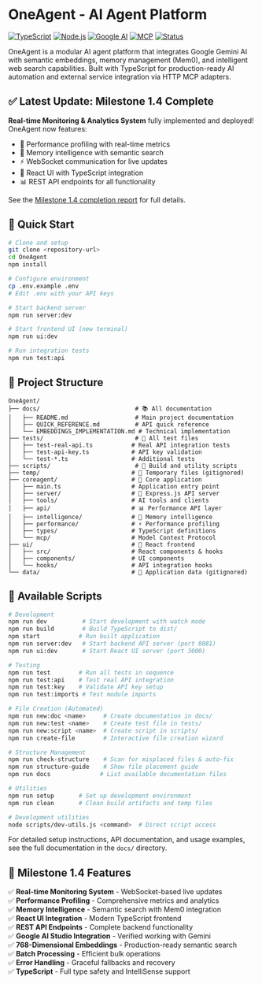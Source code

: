 # OneAgent - AI Agent Platform

[![TypeScript](https://img.shields.io/badge/TypeScript-5.3+-blue)](https://www.typescriptlang.org/)
[![Node.js](https://img.shields.io/badge/Node.js-18+-green)](https://nodejs.org/)
[![Google AI](https://img.shields.io/badge/Google_AI-Gemini-orange)](https://ai.google.dev/)
[![MCP](https://img.shields.io/badge/MCP-HTTP_Adapter-success)](docs/MCP_ADAPTERS_EXPLAINED.md)
[![Status](https://img.shields.io/badge/Status-Production_Ready-brightgreen)](docs/DEVELOPMENT_REPORT.md)

OneAgent is a modular AI agent platform that integrates Google Gemini AI with semantic embeddings, memory management (Mem0), and intelligent web search capabilities. Built with TypeScript for production-ready AI automation and external service integration via HTTP MCP adapters.

## ✅ **Latest Update: Milestone 1.4 Complete**
**Real-time Monitoring & Analytics System** fully implemented and deployed! OneAgent now features:
- 🚀 Performance profiling with real-time metrics
- 🧠 Memory intelligence with semantic search
- ⚡ WebSocket communication for live updates  
- 🎨 React UI with TypeScript integration
- 📊 REST API endpoints for all functionality

See the [Milestone 1.4 completion report](docs/MILESTONE_1_4_COMPLETION_REPORT.md) for full details.

## 🚀 Quick Start

```bash
# Clone and setup
git clone <repository-url>
cd OneAgent
npm install

# Configure environment
cp .env.example .env
# Edit .env with your API keys

# Start backend server
npm run server:dev

# Start frontend UI (new terminal)
npm run ui:dev

# Run integration tests
npm run test:api
```

## 📁 Project Structure

```
OneAgent/
├── docs/                           # 📚 All documentation
│   ├── README.md                   # Main project documentation  
│   ├── QUICK_REFERENCE.md          # API quick reference
│   └── EMBEDDINGS_IMPLEMENTATION.md # Technical implementation
├── tests/                          # 🧪 All test files
│   ├── test-real-api.ts           # Real API integration tests
│   ├── test-api-key.ts            # API key validation
│   └── test-*.ts                  # Additional tests
├── scripts/                        # 🔧 Build and utility scripts
├── temp/                          # 📁 Temporary files (gitignored)
├── coreagent/                     # 🤖 Core application
│   ├── main.ts                    # Application entry point
│   ├── server/                    # 🚀 Express.js API server
│   ├── tools/                     # AI tools and clients
│   ├── api/                       # 📊 Performance API layer
│   ├── intelligence/              # 🧠 Memory intelligence
│   ├── performance/               # ⚡ Performance profiling
│   ├── types/                     # TypeScript definitions
│   └── mcp/                       # Model Context Protocol
├── ui/                            # 🎨 React frontend
│   ├── src/                       # React components & hooks
│   ├── components/                # UI components
│   └── hooks/                     # API integration hooks
└── data/                          # 💾 Application data (gitignored)
```

## 🔧 Available Scripts

```bash
# Development
npm run dev          # Start development with watch mode  
npm run build        # Build TypeScript to dist/
npm start           # Run built application
npm run server:dev   # Start backend API server (port 8081)
npm run ui:dev       # Start React UI server (port 3000)

# Testing
npm run test        # Run all tests in sequence
npm run test:api    # Test real API integration
npm run test:key    # Validate API key setup
npm run test:imports # Test module imports

# File Creation (Automated)
npm run new:doc <name>     # Create documentation in docs/
npm run new:test <name>    # Create test file in tests/
npm run new:script <name>  # Create script in scripts/
npm run create-file        # Interactive file creation wizard

# Structure Management
npm run check-structure    # Scan for misplaced files & auto-fix
npm run structure-guide    # Show file placement guide
npm run docs              # List available documentation files

# Utilities
npm run setup       # Set up development environment
npm run clean       # Clean build artifacts and temp files

# Development utilities
node scripts/dev-utils.js <command>  # Direct script access
```

For detailed setup instructions, API documentation, and usage examples, see the full documentation in the `docs/` directory.

## 🚀 Milestone 1.4 Features

✅ **Real-time Monitoring System** - WebSocket-based live updates  
✅ **Performance Profiling** - Comprehensive metrics and analytics  
✅ **Memory Intelligence** - Semantic search with Mem0 integration  
✅ **React UI Integration** - Modern TypeScript frontend  
✅ **REST API Endpoints** - Complete backend functionality  
✅ **Google AI Studio Integration** - Verified working with Gemini  
✅ **768-Dimensional Embeddings** - Production-ready semantic search  
✅ **Batch Processing** - Efficient bulk operations  
✅ **Error Handling** - Graceful fallbacks and recovery  
✅ **TypeScript** - Full type safety and IntelliSense support
